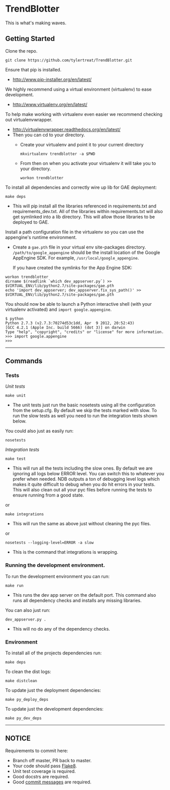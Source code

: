 TrendBlotter
=========
This is what's making waves.

Getting Started
---------------
Clone the repo.

```
git clone https://github.com/tylertreat/TrendBlotter.git
````

Ensure that pip is installed.

- http://www.pip-installer.org/en/latest/

We highly recommend using a virtual environment (virtualenv) to ease
development.

- http://www.virtualenv.org/en/latest/

To help make working with virtualenv even easier we recommend checking out
virtualenvwrapper.

- http://virtualenvwrapper.readthedocs.org/en/latest/
- Then you can cd to your directory.
  - Create your virtualenv and point it to your current directory

    ```
    mkvirtualenv trendblotter -a $PWD
    ```

  - From then on when you activate your virtualenv it will take you to your
      directory.

    ```
    workon trendblotter
    ```


To install all dependencies and correctly wire up lib for GAE deployment:

```
make deps
```

- This will pip install all the libraries referenced in requirements.txt and
requirements\_dev.txt. All of the libraries within requirements.txt will also
get symlinked into a lib directory. This will allow those libraries to be
deployed to GAE.


Install a path configuration file in the virtualenv so you can use the 
appengine's runtime environment.

- Create a `gae.pth` file in your virtual env site-packages directory. 
  `/path/to/google_appengine` should be the install location of the Google 
  AppEngine SDK. For example, `/usr/local/google_appengine`. 

  If you have created the symlinks for the App Engine SDK:
```
workon trendblotter
dirname $(readlink `which dev_appserver.py`) >> $VIRTUAL_ENV/lib/python2.7/site-packages/gae.pth
echo 'import dev_appserver; dev_appserver.fix_sys_path()' >> $VIRTUAL_ENV/lib/python2.7/site-packages/gae.pth
```

You should now be able to launch a Python interactive shell (with your 
virtualenv activated) and `import google.appengine`.

```
$ python
Python 2.7.3 (v2.7.3:70274d53c1dd, Apr  9 2012, 20:52:43)
[GCC 4.2.1 (Apple Inc. build 5666) (dot 3)] on darwin
Type "help", "copyright", "credits" or "license" for more information.
>>> import google.appengine
>>>
```


---

Commands
--------

### Tests ###

*Unit tests*

```
make unit
```

- The unit tests just run the basic nosetests using all the configuration from
the setup.cfg. By default we skip the tests marked with slow. To run the
slow tests as well you need to run the integration tests shown below.

You could also just as easily run:

```
nosetests
```
    
*Integration tests*

```
make test
```

- This will run all the tests including the slow ones. By default we are
ignoring all logs below ERROR level. You can switch this to whatever you
prefer when needed. NDB outputs a ton of debugging level logs which makes it
quite difficult to debug when you do hit errors in your tests. This will
also clean out all your pyc files before running the tests to ensure running
from a good state.

or

```
make integrations
```

- This will run the same as above just without cleaning the pyc files.

or

```
nosetests --logging-level=ERROR -a slow
```

- This is the command that integrations is wrapping.


### Running the development environment. ###

To run the development environment you can run:

```
make run
```

- This runs the dev app server on the default port.
This command also runs all dependency checks and installs any missing
libraries.

You can also just run:

```
dev_appserver.py .
```

- This will no do any of the dependency checks.


### Environment ###

To install all of the projects dependencies run:

```
make deps
```

To clean the dist logs:

```
make distclean
```

To update just the deployment dependencies:

```
make py_deploy_deps
```

To update just the development dependencies:

```
make py_dev_deps
```

---

NOTICE
------
Requirements to commit here:
  
  - Branch off master, PR back to master.
  - Your code should pass [Flake8](https://github.com/bmcustodio/flake8).
  - Unit test coverage is required.
  - Good docstrs are required.
  - Good [commit messages](http://tbaggery.com/2008/04/19/a-note-about-git-commit-messages.html) are required.
